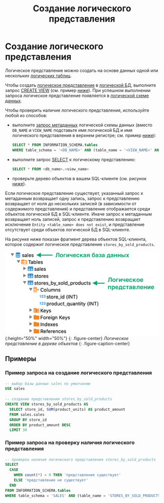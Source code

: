 ﻿---
layout: default
title: Создание логического представления
nav_order: 5
parent: Управление схемой данных
grand_parent: Работа с системой
has_children: false
---

# Создание логического представления

Логическое представление можно создать на основе данных одной или нескольких [логических таблиц](../../../Обзор_понятий_компонентов_и_связей/Основные_понятия/Логическая_таблица/Логическая_таблица.md).

Чтобы создать [логическое представление](../../../Обзор_понятий_компонентов_и_связей/Основные_понятия/Логическое_представление/Логическое_представление.md) 
в [логической БД](../../../Обзор_понятий_компонентов_и_связей/Основные_понятия/Логическая_база_данных/Логическая_база_данных.md), 
выполните запрос [CREATE VIEW](../../../Справочная_информация/Запросы_SQLplus/CREATE_VIEW/CREATE_VIEW.md) 
(см. пример [ниже](#пример-запроса-на-создание-логического-представления)). При успешном выполнении запроса логическое представление появляется в 
[логической схеме данных](../../../Обзор_понятий_компонентов_и_связей/Основные_понятия/Логическая_схема_данных/Логическая_схема_данных.md).

Чтобы проверить наличие логического представления, используйте любой из способов:
*   выполните [запрос метаданных](../Запрос_метаданных_логической_схемы/Запрос_метаданных_логической_схемы.md) 
    логической схемы данных (вместо `DB_NAME` и `VIEW_NAME` подставьте имя логической БД и имя
     логического представления в верхнем регистре; см. пример [ниже](#пример-запроса-на-проверку-наличия-логического-представления)):
    ```sql
    SELECT * FROM INFORMATION_SCHEMA.tables
    WHERE table_schema = '<DB_NAME>' AND (table_name = '<VIEW_NAME>' AND table_type = 'VIEW')
    ```
*   выполните запрос [SELECT](../../../Справочная_информация/Запросы_SQLplus/SELECT/SELECT.md) 
    к логическому представлению:
    ```sql
    SELECT * FROM <db_name>.<view_name>
    ```
*   проверьте дерево объектов в вашем SQL-клиенте (см. рисунок [ниже](#img_view_in_object_tree)).

Если логическое представление существует, указанный запрос к метаданным возвращает одну запись, запрос к представлению 
возвращает от ноля до нескольких записей (в зависимости от содержимого представления) и представление отображается 
среди объектов логической БД в SQL-клиенте. Иначе запрос к метаданным возвращает ноль записей, запрос к представлению 
возвращает исключение `Entity <table_name> does not exist`, и представление отсутствует среди объектов логической БД
в SQL-клиенте.

На рисунке ниже показан фрагмент дерева объектов SQL-клиента, которое содержит логическое представление 
`stores_by_sold_products`.

<a id="img_view_in_object_tree"></a>
![](Логическое_представление.png){:height="50%" width="50%"}
{: .figure-center}
*Логическое представление в дереве объектов*
{: .figure-caption-center}

## Примеры

### Пример запроса на создание логического представления

```sql
-- выбор базы данных sales по умолчанию
USE sales

-- создание представления stores_by_sold_products
CREATE VIEW stores_by_sold_products AS
  SELECT store_id, SUM(product_units) AS product_amount
  FROM sales.sales
  GROUP BY store_id
  ORDER BY product_amount DESC
  LIMIT 30
```

### Пример запроса на проверку наличия логического представления

```sql
-- проверка наличия логического представления stores_by_sold_products
SELECT
  CASE
    WHEN count(*) > 0 THEN 'представление существует'
    ELSE 'представление не существует'
  END
FROM INFORMATION_SCHEMA.tables
WHERE table_schema = 'SALES' AND (table_name = 'STORES_BY_SOLD_PRODUCTS' AND table_type = 'VIEW')
```